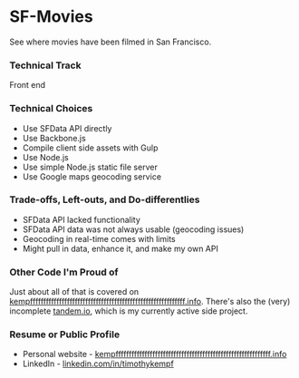 SF-Movies
=========

See where movies have been filmed in San Francisco.

### Technical Track

Front end

### Technical Choices

- Use SFData API directly
- Use Backbone.js
- Compile client side assets with Gulp
- Use Node.js
- Use simple Node.js static file server
- Use Google maps geocoding service

### Trade-offs, Left-outs, and Do-differentlies

- SFData API lacked functionality
- SFData API data was not always usable (geocoding issues)
- Geocoding in real-time comes with limits
- Might pull in data, enhance it, and make my own API

### Other Code I'm Proud of

Just about all of that is covered on [kempfffffffffffffffffffffffffffffffffffffffffffffffffffffffffff.info](http://kempfffffffffffffffffffffffffffffffffffffffffffffffffffffffffff.info). There's also the (very) incomplete [tandem.io](https://github.com/Fauntleroy/tandem.io), which is my currently active side project.

### Resume or Public Profile

- Personal website - [kempfffffffffffffffffffffffffffffffffffffffffffffffffffffffffff.info](http://kempfffffffffffffffffffffffffffffffffffffffffffffffffffffffffff.info)
- LinkedIn - [linkedin.com/in/timothykempf](http://www.linkedin.com/in/timothykempf)